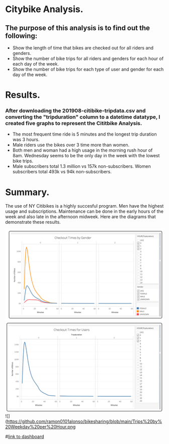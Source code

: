 # Citybike Analysis.
## The purpose of this analysis is to find out the following:
- Show the length of time that bikes are checked out for all riders and genders.
- Show the number of bike trips for all riders and genders for each hour of each day of the week.
- Show the number of bike trips for each type of user and gender for each day of the week.

# Results.
### After downloading the 201908-citibike-tripdata.csv and converting the "tripduration" column to a datetime datatype, I created five graphs to represent the Cititbike Analysis.  
- The most frequent time ride is 5 minutes and the longest trip duration was 3 hours.
- Male riders use the bikes over 3 time more than women.  
- Both men and woman had a high usage in the morning rush hour of 8am.  Wednesday seems to be the only day in the week with the lowest bike trips.
- Male subscribers total 1.3 million vs 157k non-subscribers.  Women subscribers total 493k vs 94k non-subscribers.

# Summary.
The use of NY Citibikes is a highly succesful program.  Men have the highest usage and subscriptions.  Maintenance can be done in the early hours of the week and also late in the afternoon midweek.  Here are the diagrams that demonstrate these results.

![](https://github.com/ramon0101alonso/bikesharing/blob/main/Checkout%20Times%20by%20Gender.png)
![](https://github.com/ramon0101alonso/bikesharing/blob/main/Checkout%20Times%20for%20Users.png)
![](https://github.com/ramon0101alonso/bikesharing/blob/main/Trips%20by%20Weekday%20per%20Hour.png
![]()


#[link to dashboard](https://public.tableau.com/app/profile/ramon.alonso)
